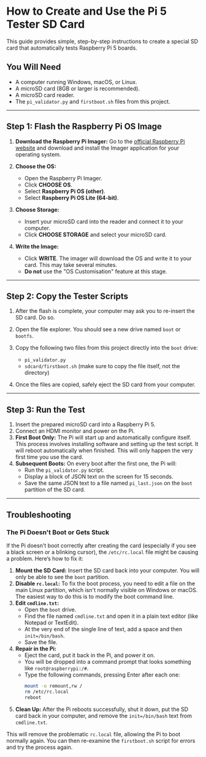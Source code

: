 # How to Create and Use the Pi 5 Tester SD Card

This guide provides simple, step-by-step instructions to create a special SD card that automatically tests Raspberry Pi 5 boards.

## You Will Need

*   A computer running Windows, macOS, or Linux.
*   A microSD card (8GB or larger is recommended).
*   A microSD card reader.
*   The `pi_validator.py` and `firstboot.sh` files from this project.

---

## Step 1: Flash the Raspberry Pi OS Image

1.  **Download the Raspberry Pi Imager:** Go to the [official Raspberry Pi website](https://www.raspberrypi.com/software/) and download and install the Imager application for your operating system.

2.  **Choose the OS:**
    *   Open the Raspberry Pi Imager.
    *   Click **CHOOSE OS**.
    *   Select **Raspberry Pi OS (other)**.
    *   Select **Raspberry Pi OS Lite (64-bit)**.

3.  **Choose Storage:**
    *   Insert your microSD card into the reader and connect it to your computer.
    *   Click **CHOOSE STORAGE** and select your microSD card.

4.  **Write the Image:**
    *   Click **WRITE**. The imager will download the OS and write it to your card. This may take several minutes.
    *   **Do not** use the "OS Customisation" feature at this stage.

---

## Step 2: Copy the Tester Scripts

1.  After the flash is complete, your computer may ask you to re-insert the SD card. Do so.
2.  Open the file explorer. You should see a new drive named `boot` or `bootfs`.
3.  Copy the following two files from this project directly into the `boot` drive:
    *   `pi_validator.py`
    *   `sdcard/firstboot.sh` (make sure to copy the file itself, not the directory)

4.  Once the files are copied, safely eject the SD card from your computer.

---

## Step 3: Run the Test

1.  Insert the prepared microSD card into a Raspberry Pi 5.
2.  Connect an HDMI monitor and power on the Pi.
3.  **First Boot Only:** The Pi will start up and automatically configure itself. This process involves installing software and setting up the test script. It will reboot automatically when finished. This will only happen the very first time you use the card.
4.  **Subsequent Boots:** On every boot after the first one, the Pi will:
    *   Run the `pi_validator.py` script.
    *   Display a block of JSON text on the screen for 15 seconds.
    *   Save the same JSON text to a file named `pi_last.json` on the `boot` partition of the SD card.

---

## Troubleshooting

### The Pi Doesn't Boot or Gets Stuck

If the Pi doesn't boot correctly after creating the card (especially if you see a black screen or a blinking cursor), the `/etc/rc.local` file might be causing a problem. Here’s how to fix it:

1.  **Mount the SD Card:** Insert the SD card back into your computer. You will only be able to see the `boot` partition.
2.  **Disable `rc.local`:** To fix the boot process, you need to edit a file on the main Linux partition, which isn't normally visible on Windows or macOS. The easiest way to do this is to modify the boot command line.
3.  **Edit `cmdline.txt`:**
    *   Open the `boot` drive.
    *   Find the file named `cmdline.txt` and open it in a plain text editor (like Notepad or TextEdit).
    *   At the very end of the single line of text, add a space and then `init=/bin/bash`.
    *   Save the file.
4.  **Repair in the Pi:**
    *   Eject the card, put it back in the Pi, and power it on.
    *   You will be dropped into a command prompt that looks something like `root@raspberrypi:/#`.
    *   Type the following commands, pressing Enter after each one:
        ```bash
        mount -o remount,rw /
        rm /etc/rc.local
        reboot
        ```
5.  **Clean Up:** After the Pi reboots successfully, shut it down, put the SD card back in your computer, and remove the `init=/bin/bash` text from `cmdline.txt`.

This will remove the problematic `rc.local` file, allowing the Pi to boot normally again. You can then re-examine the `firstboot.sh` script for errors and try the process again.
